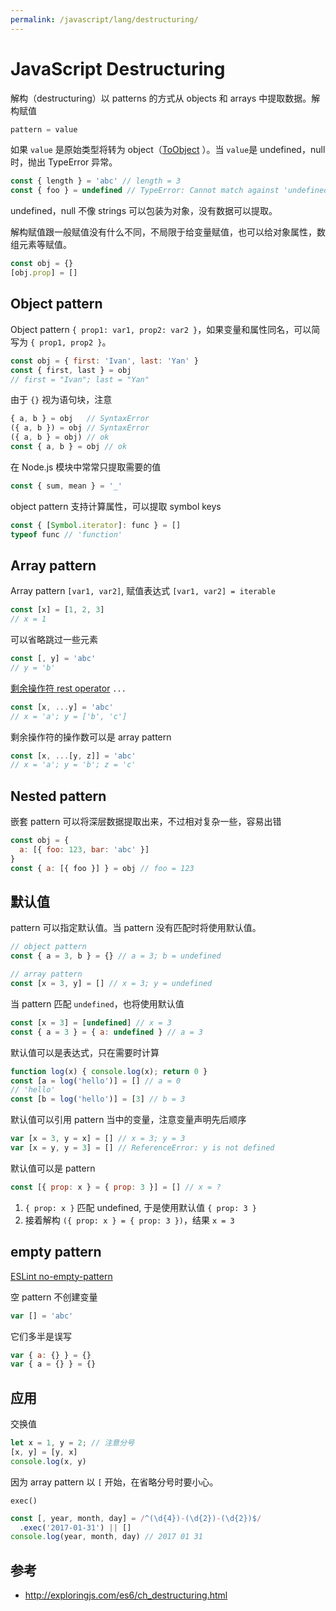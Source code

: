 ```yaml
---
permalink: /javascript/lang/destructuring/
---
```


# JavaScript Destructuring

解构（destructuring）以 patterns 的方式从 objects 和 arrays 中提取数据。解构赋值

```js
pattern = value
```

如果 `value` 是原始类型将转为 object（[ToObject](types.md#toobject) ）。当 `value`是 undefined，null 时，抛出 TypeError 异常。

```js
const { length } = 'abc' // length = 3
const { foo } = undefined // TypeError: Cannot match against 'undefined' or 'null'.
```

undefined，null 不像 strings 可以包装为对象，没有数据可以提取。

解构赋值跟一般赋值没有什么不同，不局限于给变量赋值，也可以给对象属性，数组元素等赋值。

```js
const obj = {}
[obj.prop] = []
```

## Object pattern

Object pattern `{ prop1: var1, prop2: var2 }`，如果变量和属性同名，可以简写为 `{ prop1, prop2 }`。

```js
const obj = { first: 'Ivan', last: 'Yan' }
const { first, last } = obj
// first = "Ivan"; last = "Yan"
```

由于 `{}` 视为语句块，注意

```js
{ a, b } = obj   // SyntaxError
({ a, b }) = obj // SyntaxError
({ a, b } = obj) // ok
const { a, b } = obj // ok
```

在 Node.js 模块中常常只提取需要的值

```js
const { sum, mean } = '_'
```

object pattern 支持计算属性，可以提取 symbol keys

```js
const { [Symbol.iterator]: func } = []
typeof func // 'function'
```

## Array pattern

Array pattern `[var1, var2]`, 赋值表达式 `[var1, var2] = iterable`

```js
const [x] = [1, 2, 3]
// x = 1
```

可以省略跳过一些元素

```js
const [, y] = 'abc'
// y = 'b'
```

[剩余操作符 rest operator](operators/spread-rest.md) `...`

```js
const [x, ...y] = 'abc'
// x = 'a'; y = ['b', 'c']
```

剩余操作符的操作数可以是 array pattern

```js
const [x, ...[y, z]] = 'abc'
// x = 'a'; y = 'b'; z = 'c'
```

## Nested pattern

嵌套 pattern 可以将深层数据提取出来，不过相对复杂一些，容易出错

```js
const obj = {
  a: [{ foo: 123, bar: 'abc' }]
}
const { a: [{ foo }] } = obj // foo = 123
```

## 默认值

pattern 可以指定默认值。当 pattern 没有匹配时将使用默认值。

```js
// object pattern
const { a = 3, b } = {} // a = 3; b = undefined

// array pattern
const [x = 3, y] = [] // x = 3; y = undefined
```

当 pattern 匹配 `undefined`，也将使用默认值

```js
const [x = 3] = [undefined] // x = 3
const { a = 3 } = { a: undefined } // a = 3
```

默认值可以是表达式，只在需要时计算

```js
function log(x) { console.log(x); return 0 }
const [a = log('hello')] = [] // a = 0
// 'hello'
const [b = log('hello')] = [3] // b = 3
```

默认值可以引用 pattern 当中的变量，注意变量声明先后顺序

```js
var [x = 3, y = x] = [] // x = 3; y = 3
var [x = y, y = 3] = [] // ReferenceError: y is not defined
```

默认值可以是 pattern

```js
const [{ prop: x } = { prop: 3 }] = [] // x = ?
```

1. `{ prop: x }` 匹配 undefined, 于是使用默认值 `{ prop: 3 }`
2. 接着解构 `({ prop: x } = { prop: 3 })`，结果 `x = 3`

## empty pattern

[ESLint no-empty-pattern](http://eslint.org/docs/rules/no-empty-pattern)

空 pattern 不创建变量

```js
var [] = 'abc'
```

它们多半是误写

```js
var { a: {} } = {}
var { a = {} } = {}
```

## 应用

交换值

```js
let x = 1, y = 2; // 注意分号
[x, y] = [y, x]
console.log(x, y)
```

因为 array pattern 以 `[` 开始，在省略分号时要小心。

`exec()`

```js
const [, year, month, day] = /^(\d{4})-(\d{2})-(\d{2})$/
  .exec('2017-01-31') || []
console.log(year, month, day) // 2017 01 31
```

## 参考

- <http://exploringjs.com/es6/ch_destructuring.html>
